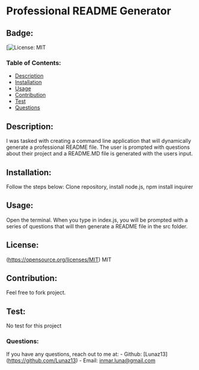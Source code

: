 # Professional README Generator

  ## Badge:
  [![License: MIT](https://img.shields.io/badge/License-MIT-yellow.svg)

  ### Table of Contents:

   - [Description](#description)
   - [Installation](#installation)
   - [Usage](#usage)
   - [Contribution](#contribution)
   - [Test](#test)
   - [Questions](#questions)

  ## Description:
  I was tasked with creating a command line application that will dynamically generate a professional README file. The user is prompted with questions about their project and a README.MD file is generated with the users input.

  ## Installation:
  Follow the steps below:
  Clone repository, install node.js, npm install inquirer

  ## Usage:
  Open the terminal. When you type in index.js, you will be prompted with a series of questions that will then generate a README file in the src folder.

  ## License:
  (https://opensource.org/licenses/MIT)
  MIT

  ## Contribution:
  Feel free to fork project.

  ## Test:
  No test for this project

  ### Questions:
  If you have any questions, reach out to me at:
    - Github: [Lunaz13] (https://github.com/Lunaz13)
    - Email: inmar.luna@gmail.com

